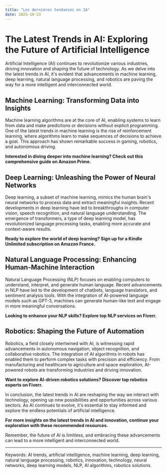 ```yaml
---
title: "Les dernières tendances en IA"
date: 2025-10-23
---
```


# The Latest Trends in AI: Exploring the Future of Artificial Intelligence

Artificial Intelligence (AI) continues to revolutionize various industries, driving innovation and shaping the future of technology. As we delve into the latest trends in AI, it's evident that advancements in machine learning, deep learning, natural language processing, and robotics are paving the way for a more intelligent and interconnected world.

## Machine Learning: Transforming Data into Insights

Machine learning algorithms are at the core of AI, enabling systems to learn from data and make predictions or decisions without explicit programming. One of the latest trends in machine learning is the rise of reinforcement learning, where algorithms learn to make sequences of decisions to achieve a goal. This approach has shown remarkable success in gaming, robotics, and autonomous driving.

**Interested in diving deeper into machine learning? Check out this comprehensive guide on Amazon Prime.**

## Deep Learning: Unleashing the Power of Neural Networks

Deep learning, a subset of machine learning, mimics the human brain's neural networks to process data and extract meaningful insights. Recent developments in deep learning have led to breakthroughs in computer vision, speech recognition, and natural language understanding. The emergence of transformers, a type of deep learning model, has revolutionized language processing tasks, enabling more accurate and context-aware results.

**Ready to explore the world of deep learning? Sign up for a Kindle Unlimited subscription on Amazon France.**

## Natural Language Processing: Enhancing Human-Machine Interaction

Natural Language Processing (NLP) focuses on enabling computers to understand, interpret, and generate human language. Recent advancements in NLP have led to the development of chatbots, language translators, and sentiment analysis tools. With the integration of AI-powered language models such as GPT-3, machines can generate human-like text and engage in more meaningful conversations.

**Looking to enhance your NLP skills? Explore top NLP services on Fiverr.**

## Robotics: Shaping the Future of Automation

Robotics, a field closely intertwined with AI, is witnessing rapid advancements in autonomous navigation, object recognition, and collaborative robotics. The integration of AI algorithms in robots has enabled them to perform complex tasks with precision and efficiency. From manufacturing and healthcare to agriculture and space exploration, AI-powered robots are transforming industries and driving innovation.

**Want to explore AI-driven robotics solutions? Discover top robotics experts on Fiverr.**

In conclusion, the latest trends in AI are reshaping the way we interact with technology, opening up new possibilities and opportunities across various sectors. As AI continues to evolve, it's essential to stay informed and explore the endless potentials of artificial intelligence.

**For more insights on the latest trends in AI and innovation, continue your exploration with these recommended resources.**

Remember, the future of AI is limitless, and embracing these advancements can lead to a more intelligent and interconnected world.

---
Keywords: AI trends, artificial intelligence, machine learning, deep learning, natural language processing, robotics, innovation, technology, neural networks, deep learning models, NLP, AI algorithms, robotics solutions.